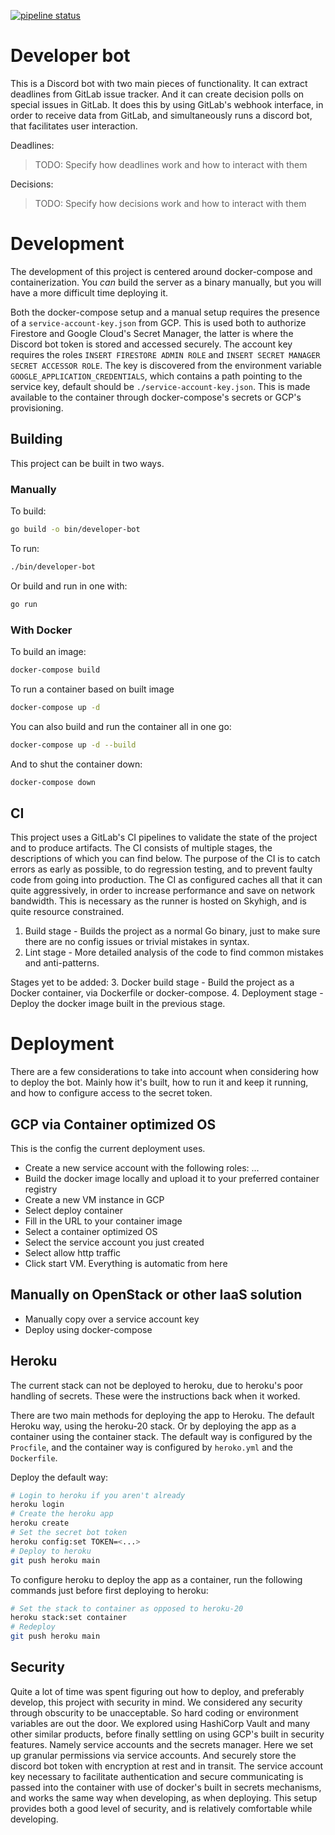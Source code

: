 [![pipeline status](https://git.gvk.idi.ntnu.no/course/prog2005/prog2005-2021-workspace/lindtvedtsebastian/cloud-project/developer-bot/badges/master/pipeline.svg)](https://git.gvk.idi.ntnu.no/course/prog2005/prog2005-2021-workspace/lindtvedtsebastian/cloud-project/developer-bot/-/commits/master)

# Developer bot

This is a Discord bot with two main pieces of functionality. It can extract deadlines from GitLab issue tracker. And it can create decision polls on special issues in GitLab. It does this by using GitLab's webhook interface, in order to receive data from GitLab, and simultaneously runs a discord bot, that facilitates user interaction.

Deadlines:
> TODO: Specify how deadlines work and how to interact with them

Decisions:
> TODO: Specify how decisions work and how to interact with them

# Development

The development of this project is centered around docker-compose and containerization. You *can* build the server as a binary manually, but you will have a more difficult time deploying it.

Both the docker-compose setup and a manual setup requires the presence of a `service-account-key.json` from GCP. This is used both to authorize Firestore and Google Cloud's Secret Manager, the latter is where the Discord bot token is stored and accessed securely. The account key requires the roles `INSERT FIRESTORE ADMIN ROLE` and `INSERT SECRET MANAGER SECRET ACCESSOR ROLE`. The key is discovered from the environment variable `GOOGLE_APPLICATION_CREDENTIALS`, which contains a path pointing to the service key, default should be `./service-account-key.json`. This is made available to the container through docker-compose's secrets or GCP's provisioning.

## Building

This project can be built in two ways.

### Manually

To build:
```bash
go build -o bin/developer-bot
```

To run:
```bash
./bin/developer-bot
```

Or build and run in one with:
```bash
go run
```

### With Docker

To build an image:
```bash
docker-compose build
```

To run a container based on built image
```bash
docker-compose up -d
```

You can also build and run the container all in one go:
```bash
docker-compose up -d --build
```

And to shut the container down:
```bash
docker-compose down
```

## CI

This project uses a GitLab's CI pipelines to validate the state of the project and to produce artifacts. The CI consists of multiple stages, the descriptions of which you can find below. The purpose of the CI is to catch errors as early as possible, to do regression testing, and to prevent faulty code from going into production. The CI as configured caches all that it can quite aggressively, in order to increase performance and save on network bandwidth. This is necessary as the runner is hosted on Skyhigh, and is quite resource constrained.

1. Build stage - Builds the project as a normal Go binary, just to make sure there are no config issues or trivial mistakes in syntax.
2. Lint stage - More detailed analysis of the code to find common mistakes and anti-patterns.

Stages yet to be added:
3. Docker build stage - Build the project as a Docker container, via Dockerfile or docker-compose.
4. Deployment stage - Deploy the docker image built in the previous stage.

# Deployment

There are a few considerations to take into account when considering how to deploy the bot. Mainly how it's built, how to run it and keep it running, and how to configure access to the secret token.

## GCP via Container optimized OS

This is the config the current deployment uses.

- Create a new service account with the following roles: ...
- Build the docker image locally and upload it to your preferred container registry
- Create a new VM instance in GCP
- Select deploy container
- Fill in the URL to your container image
- Select a container optimized OS
- Select the service account you just created
- Select allow http traffic
- Click start VM. Everything is automatic from here

## Manually on OpenStack or other IaaS solution

- Manually copy over a service account key
- Deploy using docker-compose

## Heroku

The current stack can not be deployed to heroku, due to heroku's poor handling of secrets. These were the instructions back when it worked.

There are two main methods for deploying the app to Heroku. The default Heroku way, using the heroku-20 stack. Or by deploying the app as a container using the container stack. The default way is configured by the `Procfile`, and the container way is configured by `heroko.yml` and the `Dockerfile`.

Deploy the default way:
```bash
# Login to heroku if you aren't already
heroku login
# Create the heroku app
heroku create
# Set the secret bot token
heroku config:set TOKEN=<...>
# Deploy to heroku
git push heroku main
```

To configure heroku to deploy the app as a container, run the following commands just before first deploying to heroku:
```bash
# Set the stack to container as opposed to heroku-20
heroku stack:set container
# Redeploy
git push heroku main
```

## Security

Quite a lot of time was spent figuring out how to deploy, and preferably develop, this project with security in mind. We considered any security through obscurity to be unacceptable. So hard coding or environment variables are out the door. We explored using HashiCorp Vault and many other similar products, before finally settling on using GCP's built in security features. Namely service accounts and the secrets manager. Here we set up granular permissions via service accounts. And securely store the discord bot token with encryption at rest and in transit. The service account key necessary to facilitate authentication and secure communicating is passed into the container with use of docker's built in secrets mechanisms, and works the same way when developing, as when deploying. This setup provides both a good level of security, and is relatively comfortable while developing.
